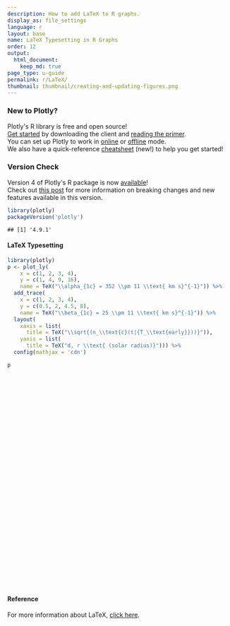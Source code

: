 ```yaml
---
description: How to add LaTeX to R graphs.
display_as: file_settings
language: r
layout: base
name: LaTeX Typesetting in R Graphs
order: 12
output:
  html_document:
    keep_md: true
page_type: u-guide
permalink: r/LaTeX/
thumbnail: thumbnail/creating-and-updating-figures.png
---
```



### New to Plotly?

Plotly's R library is free and open source!<br>
[Get started](https://plot.ly/r/getting-started/) by downloading the client and [reading the primer](https://plot.ly/r/getting-started/).<br>
You can set up Plotly to work in [online](https://plot.ly/r/getting-started/#hosting-graphs-in-your-online-plotly-account) or [offline](https://plot.ly/r/offline/) mode.<br>
We also have a quick-reference [cheatsheet](https://images.plot.ly/plotly-documentation/images/r_cheat_sheet.pdf) (new!) to help you get started!

### Version Check

Version 4 of Plotly's R package is now [available](https://plot.ly/r/getting-started/#installation)!<br>
Check out [this post](http://moderndata.plot.ly/upgrading-to-plotly-4-0-and-above/) for more information on breaking changes and new features available in this version.

```r
library(plotly)
packageVersion('plotly')
```

```
## [1] '4.9.1'
```

#### LaTeX Typesetting



```r
library(plotly)
p <- plot_ly(
    x = c(1, 2, 3, 4), 
    y = c(1, 4, 9, 16),
    name = TeX("\\alpha_{1c} = 352 \\pm 11 \\text{ km s}^{-1}")) %>% 
  add_trace(
    x = c(1, 2, 3, 4), 
    y = c(0.5, 2, 4.5, 8),
    name = TeX("\\beta_{1c} = 25 \\pm 11 \\text{ km s}^{-1}")) %>%
  layout(
    xaxis = list(
      title = TeX("\\sqrt{(n_\\text{c}(t|{T_\\text{early}}))}")),
    yaxis = list(
      title = TeX("d, r \\text{ (solar radius)}"))) %>%
  config(mathjax = 'cdn')

p
```

<div id="htmlwidget-9ac5c6350a0b94d1cc1a" style="width:672px;height:480px;" class="plotly html-widget"></div>
<script type="application/json" data-for="htmlwidget-9ac5c6350a0b94d1cc1a">{"x":{"visdat":{"20ca61939c77":["function () ","plotlyVisDat"]},"cur_data":"20ca61939c77","attrs":{"20ca61939c77":{"x":[1,2,3,4],"y":[0.5,2,4.5,8],"name":"$\\beta_{1c} = 25 \\pm 11 \\text{ km s}^{-1}$","alpha_stroke":1,"sizes":[10,100],"spans":[1,20],"inherit":true}},"layout":{"margin":{"b":40,"l":60,"t":25,"r":10},"xaxis":{"domain":[0,1],"automargin":true,"title":"$\\sqrt{(n_\\text{c}(t|{T_\\text{early}}))}$"},"yaxis":{"domain":[0,1],"automargin":true,"title":"$d, r \\text{ (solar radius)}$"},"hovermode":"closest","showlegend":false},"source":"A","config":{"showSendToCloud":false},"data":[{"x":[1,2,3,4],"y":[0.5,2,4.5,8],"name":"$\\beta_{1c} = 25 \\pm 11 \\text{ km s}^{-1}$","type":"scatter","mode":"markers","marker":{"color":"rgba(31,119,180,1)","line":{"color":"rgba(31,119,180,1)"}},"error_y":{"color":"rgba(31,119,180,1)"},"error_x":{"color":"rgba(31,119,180,1)"},"line":{"color":"rgba(31,119,180,1)"},"xaxis":"x","yaxis":"y","frame":null}],"highlight":{"on":"plotly_click","persistent":false,"dynamic":false,"selectize":false,"opacityDim":0.2,"selected":{"opacity":1},"debounce":0},"shinyEvents":["plotly_hover","plotly_click","plotly_selected","plotly_relayout","plotly_brushed","plotly_brushing","plotly_clickannotation","plotly_doubleclick","plotly_deselect","plotly_afterplot","plotly_sunburstclick"],"base_url":"https://plot.ly"},"evals":[],"jsHooks":[]}</script>

#### Reference

For more information about LaTeX, [click here](https://github.com/ropensci/plotly/blob/master/inst/examples/rmd/MathJax/index.Rmd).
